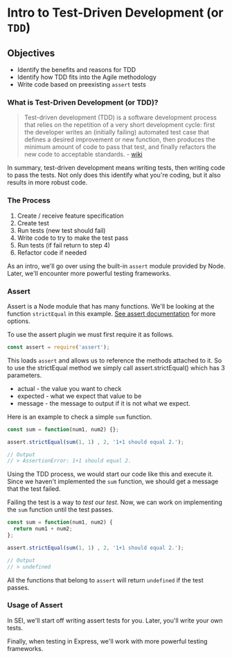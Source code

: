 # Intro to Test-Driven Development \(or `TDD`\)

## Objectives

* Identify the benefits and reasons for TDD
* Identify how TDD fits into the Agile methodology
* Write code based on preexisting `assert` tests

### What is Test-Driven Development \(or TDD\)?

> Test-driven development \(TDD\) is a software development process that relies on the repetition of a very short development cycle: first the developer writes an \(initially failing\) automated test case that defines a desired improvement or new function, then produces the minimum amount of code to pass that test, and finally refactors the new code to acceptable standards. - [wiki](http://en.wikipedia.org/wiki/Test-driven_development)

In summary, test-driven development means writing tests, then writing code to pass the tests. Not only does this identify what you're coding, but it also results in more robust code.

### The Process

1. Create / receive feature specification
2. Create test
3. Run tests \(new test should fail\)
4. Write code to try to make the test pass
5. Run tests \(if fail return to step 4\)
6. Refactor code if needed

As an intro, we'll go over using the built-in `assert` module provided by Node. Later, we'll encounter more powerful testing frameworks.

### Assert

Assert is a Node module that has many functions. We'll be looking at the function `strictEqual` in this example. [See assert documentation](http://nodejs.org/api/assert.html) for more options.

To use the assert plugin we must first require it as follows.

```javascript
const assert = require('assert');
```

This loads `assert` and allows us to reference the methods attached to it. So to use the strictEqual method we simply call assert.strictEqual\(\) which has 3 parameters.

* actual - the value you want to check
* expected - what we expect that value to be
* message - the message to output if it is not what we expect.

Here is an example to check a simple `sum` function.

```javascript
const sum = function(num1, num2) {};

assert.strictEqual(sum(1, 1) , 2, '1+1 should equal 2.');

// Output
// > AssertionError: 1+1 should equal 2.
```

Using the TDD process, we would start our code like this and execute it. Since we haven't implemented the `sum` function, we should get a message that the test failed.

Failing the test is a way to _test our test_. Now, we can work on implementing the `sum` function until the test passes.

```javascript
const sum = function(num1, num2) {
  return num1 + num2;
};

assert.strictEqual(sum(1, 1) , 2, '1+1 should equal 2.');

// Output
// > undefined
```

All the functions that belong to `assert` will return `undefined` if the test passes.

### Usage of Assert

In SEI, we'll start off writing assert tests for you. Later, you'll write your own tests.

Finally, when testing in Express, we'll work with more powerful testing frameworks.

